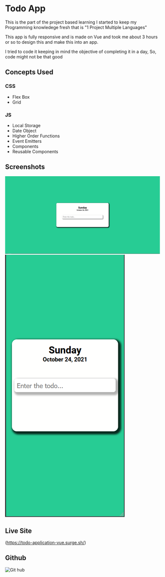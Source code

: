 # Todo App

<p>
    This is the part of the project based learning I started to keep my Programming knowledege fresh that is "1 Project Multiple Languages" 
</p>
<p>
    This app is fully responsive and is made on Vue and took me about 3 hours or so to design this and make this into an app. 
</p>
<p>
    I tried to code it keeping in mind the objective of completing it in a day, So, code might not be that good
</p>

## Concepts Used

### CSS

<ul>
    <li>Flex Box</li>
    <li>Grid</li>
</ul>

### JS

<ul>
    <li>Local Storage</li>
    <li>Date Object</li>
    <li>Higher Order Functions</li>
    <li>Event Emitters</li>
    <li>Components</li>
    <li>Reusable Components</li>
</ul>

## Screenshots

![Desktop Design](./screenshots/Desktop.png)
![Mobile Design](./screenshots/Mobile.png)

## Live Site

(https://todo-application-vue.surge.sh/)

## Github

![Git hub](https://github.com/MubashirArifRandhawa/One-Project-Multiple-Languages)
